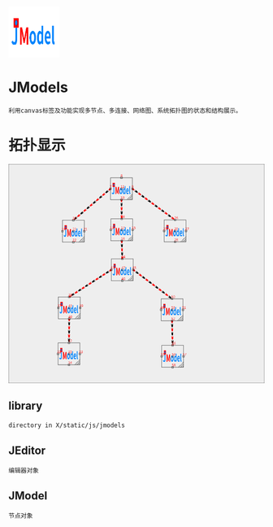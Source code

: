 ![JModels](https://raw.githubusercontent.com/bedreamer/JModels/master/X/static/imgs/logo/100x100.png "logo")
# JModels
    利用canvas标签及功能实现多节点、多连接、网络图、系统拓扑图的状态和结构展示。

# 拓扑显示
![拓扑显示](https://raw.githubusercontent.com/bedreamer/JModels/master/X/static/imgs/example/tree.png "logo")

## library
    directory in X/static/js/jmodels

## JEditor
    编辑器对象

## JModel
    节点对象
